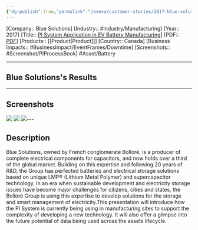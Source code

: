 ```yaml
---
{"dg-publish":true,"permalink":"/aveva/customer-stories/2017-blue-solutions-pi-system-application-in-ev-battery-manufacturing/"}
---
```


[Company:: Blue Solutions]
[Industry:: #Industry/Manufacturing]
[Year:: 2017]
[Title:: [PI System Application in EV Battery Manufacturing](https://resources.osisoft.com/presentations/pi-system-application-in-ev-battery-manufacturing/)]
[PDF:: [PDF](https://cdn.osisoft.com/osi/presentations/2017-uc-san-francisco/UC17NA02PI08_BlueSolutions_JLMonfort_EVBatteryManufacturing.pdf)]
[Products:: [[Product\|Product]]]
[Country:: Canada]
[Business Impacts:: #BusinessImpact/EventFrames/Downtime]
[Screenshots:: #Screenshot/PIProcessBook] 
#Asset/Battery 

---
## Blue Solutions's Results

---
## Screenshots
![](https://i.imgur.com/auDC3Nk.png)
![](https://i.imgur.com/aQgTee3.png)
![](https://i.imgur.com/dltIYHr.png)---
## Description
Blue Solutions, owned by French conglomerate Bolloré, is a producer of complete electrical components for capacitors, and now holds over a third of the global market. Building on this expertise and following 20 years of R&D, the Group has perfected batteries and electrical storage solutions based on unique LMP® (Lithium Metal Polymer) and supercapacitor technology. In an era when sustainable development and electricity storage issues have become major challenges for citizens, cities and states, the Bolloré Group is using this expertise to develop solutions for the storage and smart management of electricity.This presentation will introduce how the PI System is currently being using in manufacturing sites to support the complexity of developing a new technology. It will also offer a glimpse into the future potential of data being used across the assets lifecycle.